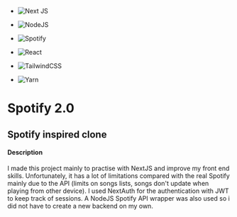 - ![Next JS](https://img.shields.io/badge/Next-black?style=for-the-badge&logo=next.js&logoColor=white)

- ![NodeJS](https://img.shields.io/badge/node.js-6DA55F?style=for-the-badge&logo=node.js&logoColor=white)

- ![Spotify](https://img.shields.io/badge/Spotify-1ED760?style=for-the-badge&logo=spotify&logoColor=white)

- ![React](https://img.shields.io/badge/react-%2320232a.svg?style=for-the-badge&logo=react&logoColor=%2361DAFB)

- ![TailwindCSS](https://img.shields.io/badge/tailwindcss-%2338B2AC.svg?style=for-the-badge&logo=tailwind-css&logoColor=white)

- ![Yarn](https://img.shields.io/badge/yarn-%232C8EBB.svg?style=for-the-badge&logo=yarn&logoColor=white)

# Spotify 2.0

## Spotify inspired clone

#### Description

I made this project mainly to practise with NextJS and
improve my front end skills.
Unfortunately, it has a lot of limitations compared with the real Spotify
mainly due to the API (limits on songs lists, songs don't update when playing from other device).
I used NextAuth for the authentication with JWT to keep track of sessions.
A NodeJS Spotify API wrapper was also used so i did not have to create a new backend on my own.
